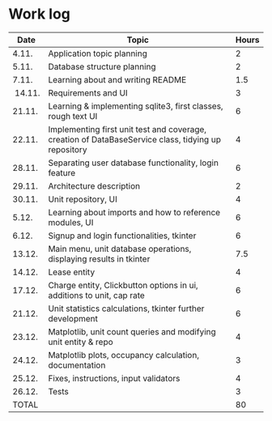 # Work log

| Date        | Topic   | Hours |
| ----------- | -----   | ----- |
| 4.11.        | Application topic planning   | 2 
| 5.11.        | Database structure planning    | 2
| 7.11.        | Learning about and writing README | 1.5
| 14.11.       | Requirements and UI | 3
| 21.11.       | Learning & implementing sqlite3, first classes, rough text UI | 6
| 22.11.       | Implementing first unit test and coverage, creation of DataBaseService class, tidying up repository | 4
| 28.11.       | Separating user database functionality, login feature | 6
| 29.11.       | Architecture description | 2
| 30.11.       | Unit repository, UI | 4
| 5.12.        | Learning about imports and how to reference modules, UI | 6
| 6.12.        | Signup and login functionalities, tkinter | 6
| 13.12.        | Main menu, unit database operations, displaying results in tkinter | 7.5
| 14.12.        | Lease entity| 4
| 17.12.        | Charge entity, Clickbutton options in ui, additions to unit, cap rate | 6
| 21.12.        | Unit statistics calculations, tkinter further development | 6
| 23.12.        | Matplotlib, unit count queries and modifying unit entity & repo | 4
| 24.12.        | Matplotlib plots, occupancy calculation, documentation | 3
| 25.12.        | Fixes, instructions, input validators | 4
| 26.12.        | Tests | 3
| TOTAL        |  | 80

